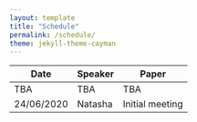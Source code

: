 ```yaml
---
layout: template
title: "Schedule"
permalink: /schedule/
theme: jekyll-theme-cayman
--- 
```


Date | Speaker | Paper
------------ | ------------- | -------------
TBA | TBA | TBA
24/06/2020 | Natasha | Initial meeting
